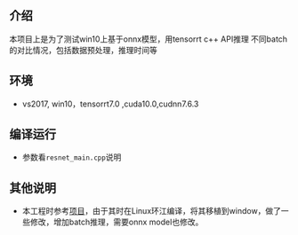 ## 介绍
本项目上是为了测试win10上基于onnx模型，用tensorrt c++ API推理 不同batch的对比情况，包括数据预处理，推理时间等
## 环境
*  vs2017, win10，tensorrt7.0 ,cuda10.0,cudnn7.6.3

## 编译运行
* 参数看`resnet_main.cpp`说明

## 其他说明
* 本工程时参考[项目](https://github.com/Syencil/tensorRT)，由于其时在Linux环江编译，将其移植到window，做了一些修改，增加batch推理，需要onnx model也修改。